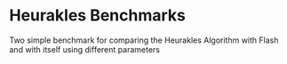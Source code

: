 # Heurakles Benchmarks
Two simple benchmark for comparing the Heurakles Algorithm with Flash and with itself using different parameters
